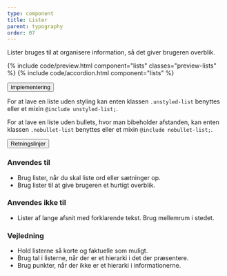 ```yaml
---
type: component
title: Lister
parent: typography
order: 07
---
```


<p class="font-lead">Lister bruges til at organisere information, så det giver brugeren overblik.</p>

{% include code/preview.html component="lists" classes="preview-lists" %}
{% include code/accordion.html component="lists" %}

<div class="accordion-bordered">
  <button class="button-unstyled accordion-button"
      aria-expanded="false" aria-controls="lists-docs-tech">
    Implementering
  </button>
  <div id="lists-docs-tech" aria-hidden="true" class="accordion-content">
    <p>For at lave en liste uden styling kan enten klassen <code>.unstyled-list</code> benyttes eller et mixin <code>@include unstyled-list;</code>.</p>
    <p>For at lave en liste uden bullets, hvor man bibeholder afstanden, kan enten klassen <code>.nobullet-list</code> benyttes eller et mixin <code>@include nobullet-list;</code>.</p>
  </div>
</div>

<div class="accordion-bordered">
  <button class="button-unstyled accordion-button"
      aria-expanded="true" aria-controls="typolists-docs">
    Retningslinjer
  </button>
  <div id="typolists-docs" aria-hidden="false" class="accordion-content">
    <article>
      <section>   
        <h1 class="h4">Anvendes til</h1>
        <ul>
            <li>Brug lister, når du skal liste ord eller sætninger op.</li>
            <li>Brug lister til at give brugeren et hurtigt overblik.</li>
        </ul>
        <h1 class="h4">Anvendes ikke til</h1>
        <ul>
            <li>Lister af lange afsnit med forklarende tekst. Brug mellemrum i stedet.</li>
        </ul>
        <h1 class="h4">Vejledning</h1>
        <ul>
            <li>Hold listerne så korte og faktuelle som muligt.</li>
            <li>Brug tal i listerne, når der er et hierarki i det der præsentere.</li>
            <li>Brug punkter, når der ikke er et hierarki i informationerne.</li>
        </ul>
      </section>
    </article>
  </div>
</div>